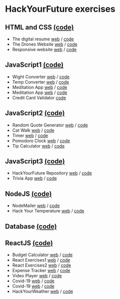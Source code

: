 # HackYourFuture exercises

## HTML and CSS [(code)](https://github.com/massam89/HYF-Module-HTMLCSSGIT)

- The digital resume [web](https://massam89.github.io/HYF-Module-HTMLCSSGIT/week1/TheDigitalResume/) / [code](https://github.com/massam89/HYF-Module-HTMLCSSGIT/tree/main/week1/TheDigitalResume)
- The Drones Website [web](https://n4cr.github.io/legendary-journey/HTML-CSS/homework/week2/Masoud/TheDronesWebsite/) / [code](https://github.com/massam89/HYF-Module-HTMLCSSGIT/tree/main/week2/TheDronesWebsitee)
- Responsive website [web](https://n4cr.github.io/legendary-journey/HTML-CSS/homework/week3/Masoud/ResponsiveWebsite/) / [code](https://github.com/n4cr/legendary-journey/tree/master/HTML-CSS/homework/week3/Masoud/ResponsiveWebsite)

## JavaScript1 [(code)](https://github.com/massam89/JavaScript1)

- Wight Converter [web](https://massam89.github.io/JavaScript1/Week2/homework/Masoud/weightConverter/) / [code](https://github.com/massam89/JavaScript1/tree/master/Week2/homework/Masoud/weightConverter)
- Temp Converter [web](https://massam89.github.io/JavaScript1/Week2/homework/Masoud/tempConverter/) / [code](https://github.com/massam89/JavaScript1/tree/master/Week2/homework/Masoud/tempConverter)
- Meditation App [web](https://massam89.github.io/JavaScript1/Week3/homework/Masoud/meditationApp/) / [code](https://github.com/massam89/JavaScript1/tree/master/Week3/homework/Masoud/meditationApp)
- Meditation App [web](https://massam89.github.io/JavaScript1/Week3/homework/Masoud/meditationApp/) / [code](https://github.com/massam89/JavaScript1/tree/master/Week3/homework/Masoud/meditationApp)
- Credit Card Validator [code](https://github.com/massam89/JavaScript1/tree/master/Week3/homework/Masoud/creditCardValidator)

## JavaScript2 [(code)](https://github.com/massam89/JavaScript2)

- Random Quote Generator [web](https://massam89.github.io/JavaScript2/Week1/project/) / [code](https://github.com/massam89/JavaScript2/tree/master/Week1/project)
- Cat Walk [web](https://massam89.github.io/JavaScript2/Week1/js-exercises/ex5-catWalk.html) / [code](https://github.com/massam89/JavaScript2/tree/master/Week1/js-exercises)
- Timer [web](https://massam89.github.io/JavaScript2/Week1/js-exercises/ex4-whatsTheTime.html) / [code](https://github.com/massam89/JavaScript2/tree/master/Week1/js-exercises)
- Pomodoro Clock [web](https://massam89.github.io/JavaScript2/Week2/project/) / [code](https://github.com/massam89/JavaScript2/tree/master/Week2/project)
- Tip Calculator [web](https://massam89.github.io/JavaScript2/Week3/Masoud/project/) / [code](https://github.com/massam89/JavaScript2/tree/master/Week3/Masoud/project)

## JavaScript3 [(code)](https://github.com/massam89/JavaScript3)

- HackYourFuture Repository [web](https://massam89.github.io/JavaScript3/hackyourrepo-app/Masoud/week3/) / [code](https://github.com/massam89/JavaScript3/tree/master/hackyourrepo-app/Masoud/week3)
- Trivia App [web](https://massam89.github.io/JavaScript3/Week3/homework/masoud/js-exercise/Ex3-triviaApp/) / [code](https://github.com/massam89/JavaScript3/tree/master/Week3/homework/masoud/js-exercise/Ex3-triviaApp)

## NodeJS [(code)](https://github.com/massam89/Node.js)

- NodeMailer [web](https://node-mailer-masoud.herokuapp.com/) / [code](https://github.com/massam89/Node.js/tree/master/week3/homework/Nodemailer)
- Hack Your Temperature [web](https://hackyourweaather.herokuapp.com/) / [code](https://github.com/massam89/Node.js/tree/master/week3/homework/HackYourTemprature)

## Database [(code)](https://github.com/massam89/databases)

## ReactJS [(code)](https://github.com/massam89/React)

- Budget Calculator [web](https://budget-calculator-masoud.herokuapp.com/) / [code](https://github.com/massam89/React/tree/master/week1/budget-calculator)
- React Exercises1 [web](https://react-exercise-week1.herokuapp.com/) / [code](https://github.com/massam89/React/tree/master/week1/react-exercises)
- React Exercises2 [web](https://quirky-benz-0d02f9.netlify.app/) / [code](https://github.com/massam89/React/tree/master/week2/react-exercises)
- Expense Tracker [web](https://expense-tracker-masoud.herokuapp.com/) / [code](https://github.com/massam89/React/tree/master/week2/react-exercises/src/codeAlong-expense-tracket.js)
- Video Player [web](https://practical-lamarr-03660f.netlify.app/) / [code](https://github.com/massam89/React/tree/master/week3/video-player)
- Covid-19 [web](https://condescending-wiles-31ee9e.netlify.app/) / [code](https://github.com/massam89/React/tree/master/week4/covid-19)
- Covid-19 [web](https://condescending-wiles-31ee9e.netlify.app/) / [code](https://github.com/massam89/React/tree/master/week4/covid-19)
- HackYourWeather [web](https://goofy-panini-0f6c3f.netlify.app/) / [code](https://github.com/massam89/React)